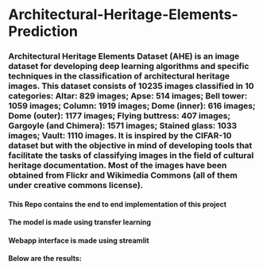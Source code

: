 # Architectural-Heritage-Elements-Prediction

### Architectural Heritage Elements Dataset (AHE) is an image dataset for developing deep learning algorithms and specific techniques in the classification of architectural heritage images. This dataset consists of 10235 images classified in 10 categories: Altar: 829 images; Apse: 514 images; Bell tower: 1059 images; Column: 1919 images; Dome (inner): 616 images; Dome (outer): 1177 images; Flying buttress: 407 images; Gargoyle (and Chimera): 1571 images; Stained glass: 1033 images; Vault: 1110 images. It is inspired by the CIFAR-10 dataset but with the objective in mind of developing tools that facilitate the tasks of classifying images in the field of cultural heritage documentation. Most of the images have been obtained from Flickr and Wikimedia Commons (all of them under creative commons license).


#### This Repo contains the end to end implementation of this project 
#### The model is made using transfer learning
#### Webapp interface is made using streamlit


#### Below are the results:



